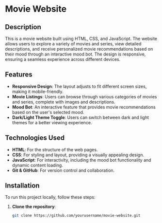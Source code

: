 # Movie Website

## Description
This is a movie website built using HTML, CSS, and JavaScript. The website allows users to explore a variety of movies and series, view detailed descriptions, and receive personalized movie recommendations based on their mood through an interactive mood bot. The design is responsive, ensuring a seamless experience across different devices.

## Features
- **Responsive Design**: The layout adjusts to fit different screen sizes, making it mobile-friendly.
- **Movie Listings**: Users can browse through various categories of movies and series, complete with images and descriptions.
- **Mood Bot**: An interactive feature that provides movie recommendations based on the user's selected mood.
- **Dark/Light Theme Toggle**: Users can switch between dark and light themes for a better viewing experience.

## Technologies Used
- **HTML**: For the structure of the web pages.
- **CSS**: For styling and layout, providing a visually appealing design.
- **JavaScript**: For interactivity, including the mood bot functionality and dynamic content loading.
- **Git & GitHub**: For version control and collaboration.

## Installation
To run this project locally, follow these steps:

1. **Clone the repository**:
   ```bash
   git clone https://github.com/yourusername/movie-website.git

